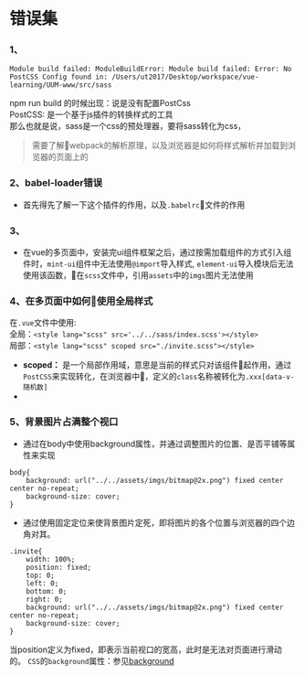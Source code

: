 # 错误集  
### 1、  
```
Module build failed: ModuleBuildError: Module build failed: Error: No PostCSS Config found in: /Users/ut2017/Desktop/workspace/vue-learning/UUM-www/src/sass
```
npm run build 的时候出现：说是没有配置PostCss  
PostCSS: 是一个基于js插件的转换样式的工具  
那么也就是说，sass是一个css的预处理器，要将sass转化为css，
>需要了解webpack的解析原理，以及浏览器是如何将样式解析并加载到浏览器的页面上的  

### 2、babel-loader错误  
- 首先得先了解一下这个插件的作用，以及`.babelrc`文件的作用  

### 3、  
- 在vue的多页面中，安装完ui组件框架之后，通过按需加载组件的方式引入组件时，`mint-ui`组件中无法使用`@import`导入样式, `element-ui`导入模块后无法使用该函数，在`scss`文件中，引用`assets`中的`imgs`图片无法使用  

### 4、在多页面中如何使用全局样式  
在`.vue`文件中使用:  
全局：`<style lang="scss" src='../../sass/index.scss'></style>`   
局部：`<style lang="scss" scoped src="./invite.scss"></style>` 
- **scoped：** 是一个局部作用域，意思是当前的样式只对该组件起作用，通过`PostCSS`来实现转化，在浏览器中，定义的`class`名称被转化为`.xxx[data-v-随机数]`  
-   

### 5、背景图片占满整个视口
- 通过在body中使用background属性，并通过调整图片的位置、是否平铺等属性来实现   
```
body{
    background: url("../../assets/imgs/bitmap@2x.png") fixed center center no-repeat;
    background-size: cover;
}
```
- 通过使用固定定位来使背景图片定死，即将图片的各个位置与浏览器的四个边角对其。  
```
.invite{
    width: 100%;
    position: fixed;
    top: 0;
    left: 0;
    bottom: 0;
    right: 0;
    background: url("../../assets/imgs/bitmap@2x.png") fixed center center no-repeat;
    background-size: cover;
}
```   
当position定义为fixed，即表示当前视口的宽高，此时是无法对页面进行滑动的。
`CSS`的`background`属性：参见[background](https://developer.mozilla.org/zh-CN/docs/Web/CSS/background)